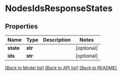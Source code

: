 # NodesIdsResponseStates

## Properties
Name | Type | Description | Notes
------------ | ------------- | ------------- | -------------
**state** | **str** |  | [optional] 
**ids** | **str** |  | [optional] 

[[Back to Model list]](../README.md#documentation-for-models) [[Back to API list]](../README.md#documentation-for-api-endpoints) [[Back to README]](../README.md)


